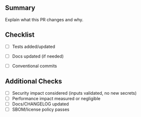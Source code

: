 ## Summary
Explain what this PR changes and why.

## Checklist
- [ ] Tests added/updated
- [ ] Docs updated (if needed)
- [ ] Conventional commits


## Additional Checks
- [ ] Security impact considered (inputs validated, no new secrets)
- [ ] Performance impact measured or negligible
- [ ] Docs/CHANGELOG updated
- [ ] SBOM/license policy passes
